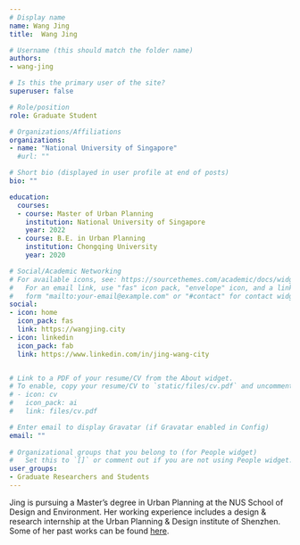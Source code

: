 ```yaml
---
# Display name
name: Wang Jing
title:  Wang Jing

# Username (this should match the folder name)
authors:
- wang-jing

# Is this the primary user of the site?
superuser: false

# Role/position
role: Graduate Student

# Organizations/Affiliations
organizations:
- name: "National University of Singapore"
  #url: ""

# Short bio (displayed in user profile at end of posts)
bio: ""

education:
  courses:
  - course: Master of Urban Planning
    institution: National University of Singapore
    year: 2022
  - course: B.E. in Urban Planning
    institution: Chongqing University
    year: 2020

# Social/Academic Networking
# For available icons, see: https://sourcethemes.com/academic/docs/widgets/#icons
#   For an email link, use "fas" icon pack, "envelope" icon, and a link in the
#   form "mailto:your-email@example.com" or "#contact" for contact widget.
social:
- icon: home
  icon_pack: fas
  link: https://wangjing.city
- icon: linkedin
  icon_pack: fab
  link: https://www.linkedin.com/in/jing-wang-city


# Link to a PDF of your resume/CV from the About widget.
# To enable, copy your resume/CV to `static/files/cv.pdf` and uncomment the lines below.  
# - icon: cv
#   icon_pack: ai
#   link: files/cv.pdf

# Enter email to display Gravatar (if Gravatar enabled in Config)
email: ""
  
# Organizational groups that you belong to (for People widget)
#   Set this to `[]` or comment out if you are not using People widget.  
user_groups:
- Graduate Researchers and Students
---
```


Jing is pursuing a Master’s degree in Urban Planning at the NUS School of Design and Environment. Her working experience includes a design & research internship at the Urban Planning & Design institute of Shenzhen. Some of her past works can be found [here](http://wangjing.city).

